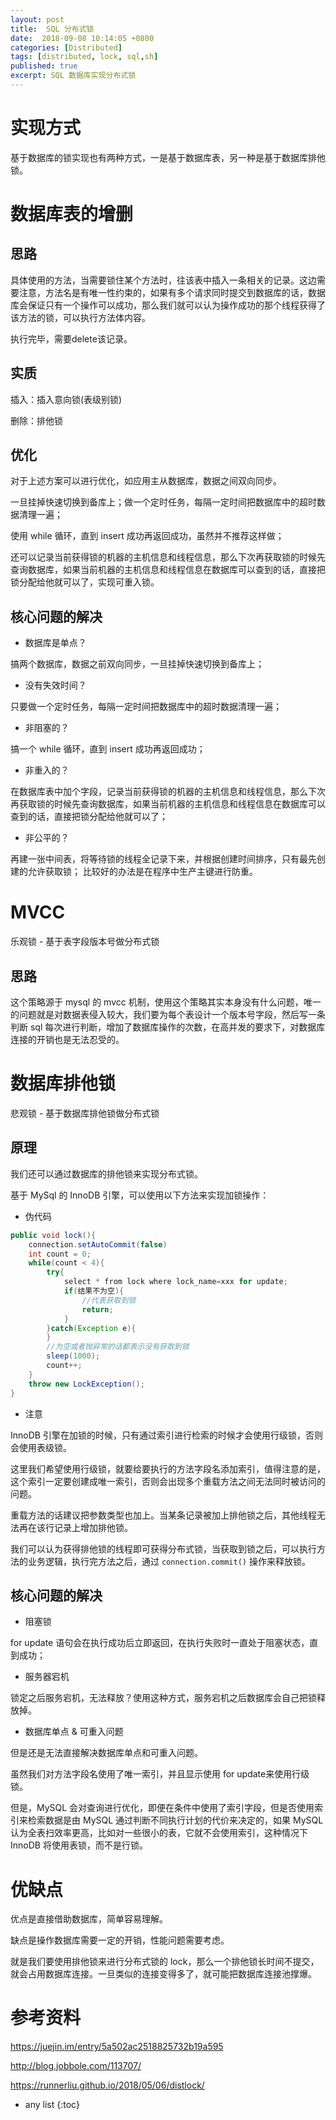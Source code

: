 ```yaml
---
layout: post
title:  SQL 分布式锁
date:  2018-09-08 10:14:05 +0800
categories: [Distributed]
tags: [distributed, lock, sql,sh]
published: true
excerpt: SQL 数据库实现分布式锁
---
```


# 实现方式

基于数据库的锁实现也有两种方式，一是基于数据库表，另一种是基于数据库排他锁。

# 数据库表的增删

## 思路

具体使用的方法，当需要锁住某个方法时，往该表中插入一条相关的记录。这边需要注意，方法名是有唯一性约束的，如果有多个请求同时提交到数据库的话，数据库会保证只有一个操作可以成功，那么我们就可以认为操作成功的那个线程获得了该方法的锁，可以执行方法体内容。

执行完毕，需要delete该记录。

## 实质

插入：插入意向锁(表级别锁)

删除：排他锁

## 优化

对于上述方案可以进行优化，如应用主从数据库，数据之间双向同步。

一旦挂掉快速切换到备库上；做一个定时任务，每隔一定时间把数据库中的超时数据清理一遍；

使用 while 循环，直到 insert 成功再返回成功，虽然并不推荐这样做；

还可以记录当前获得锁的机器的主机信息和线程信息，那么下次再获取锁的时候先查询数据库，如果当前机器的主机信息和线程信息在数据库可以查到的话，直接把锁分配给他就可以了，实现可重入锁。

## 核心问题的解决

- 数据库是单点？

搞两个数据库，数据之前双向同步，一旦挂掉快速切换到备库上；

- 没有失效时间？

只要做一个定时任务，每隔一定时间把数据库中的超时数据清理一遍；

- 非阻塞的？

搞一个 while 循环，直到 insert 成功再返回成功；

- 非重入的？

在数据库表中加个字段，记录当前获得锁的机器的主机信息和线程信息，那么下次再获取锁的时候先查询数据库，如果当前机器的主机信息和线程信息在数据库可以查到的话，直接把锁分配给他就可以了；

- 非公平的？

再建一张中间表，将等待锁的线程全记录下来，并根据创建时间排序，只有最先创建的允许获取锁；
比较好的办法是在程序中生产主键进行防重。

# MVCC

乐观锁 - 基于表字段版本号做分布式锁

## 思路

这个策略源于 mysql 的 mvcc 机制，使用这个策略其实本身没有什么问题，唯一的问题就是对数据表侵入较大，我们要为每个表设计一个版本号字段，然后写一条判断 sql 每次进行判断，增加了数据库操作的次数，在高并发的要求下，对数据库连接的开销也是无法忍受的。

# 数据库排他锁

悲观锁 - 基于数据库排他锁做分布式锁

## 原理

我们还可以通过数据库的排他锁来实现分布式锁。

基于 MySql 的 InnoDB 引擎，可以使用以下方法来实现加锁操作：

- 伪代码

```java
public void lock(){
    connection.setAutoCommit(false)
    int count = 0;
    while(count < 4){
        try{
            select * from lock where lock_name=xxx for update;
            if(结果不为空){
                //代表获取到锁
                return;
            }
        }catch(Exception e){
        }
        //为空或者抛异常的话都表示没有获取到锁
        sleep(1000);
        count++;
    }
    throw new LockException();
}
```

- 注意

InnoDB 引擎在加锁的时候，只有通过索引进行检索的时候才会使用行级锁，否则会使用表级锁。

这里我们希望使用行级锁，就要给要执行的方法字段名添加索引，值得注意的是，这个索引一定要创建成唯一索引，否则会出现多个重载方法之间无法同时被访问的问题。

重载方法的话建议把参数类型也加上。当某条记录被加上排他锁之后，其他线程无法再在该行记录上增加排他锁。

我们可以认为获得排他锁的线程即可获得分布式锁，当获取到锁之后，可以执行方法的业务逻辑，执行完方法之后，通过 `connection.commit()` 操作来释放锁。

## 核心问题的解决

- 阻塞锁

for update 语句会在执行成功后立即返回，在执行失败时一直处于阻塞状态，直到成功；

- 服务器宕机

锁定之后服务宕机，无法释放？使用这种方式，服务宕机之后数据库会自己把锁释放掉。

- 数据库单点 & 可重入问题

但是还是无法直接解决数据库单点和可重入问题。

虽然我们对方法字段名使用了唯一索引，并且显示使用 for update来使用行级锁。

但是，MySQL 会对查询进行优化，即便在条件中使用了索引字段，但是否使用索引来检索数据是由 MySQL 通过判断不同执行计划的代价来决定的，如果 MySQL 认为全表扫效率更高，比如对一些很小的表，它就不会使用索引，这种情况下 InnoDB 将使用表锁，而不是行锁。

# 优缺点

优点是直接借助数据库，简单容易理解。

缺点是操作数据库需要一定的开销，性能问题需要考虑。

就是我们要使用排他锁来进行分布式锁的 lock，那么一个排他锁长时间不提交，就会占用数据库连接。一旦类似的连接变得多了，就可能把数据库连接池撑爆。

# 参考资料

https://juejin.im/entry/5a502ac2518825732b19a595

http://blog.jobbole.com/113707/

https://runnerliu.github.io/2018/05/06/distlock/

* any list
{:toc}